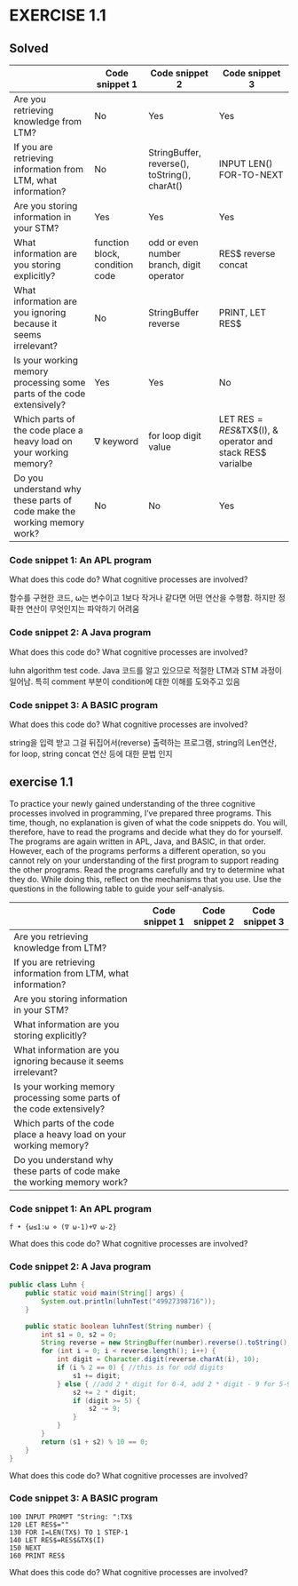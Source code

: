 # EXERCISE 1.1

## Solved

|  |Code snippet 1|Code snippet 2|Code snippet 3|
|--|--------------|--------------|--------------|
|Are you retrieving knowledge from LTM?| No | Yes | Yes |
|If you are retrieving information from LTM, what information?| No | StringBuffer, reverse(), toString(), charAt() | INPUT LEN() FOR-TO-NEXT |
|Are you storing information in your STM?| Yes | Yes | Yes |
|What information are you storing explicitly?| function block, condition code | odd or even number branch, digit operator | RES$ reverse concat |
|What information are you ignoring because it seems irrelevant?| No | StringBuffer reverse | PRINT, LET RES$ |
|Is your working memory processing some parts of the code extensively?| Yes | Yes | No |
|Which parts of the code place a heavy load on your working memory?| ∇ keyword | for loop digit value | LET RES$=RES$&TX$(I), & operator and stack RES$ varialbe |
|Do you understand why these parts of code make the working memory work?| No | No | Yes |

### Code snippet 1: An APL program

What does this code do? What cognitive processes are involved?

함수를 구현한 코드, ⍵는 변수이고 1보다 작거나 같다면 어떤 연산을 수행함. 하지만 정확한 연산이 무엇인지는 파악하기 어려움

### Code snippet 2: A Java program

What does this code do? What cognitive processes are involved?

luhn algorithm test code. Java 코드를 알고 있으므로 적절한 LTM과 STM 과정이 일어남. 특히 comment 부분이 condition에 대한 이해를 도와주고 있음

### Code snippet 3: A BASIC program

What does this code do? What cognitive processes are involved?

string을 입력 받고 그걸 뒤집어서(reverse) 출력하는 프로그램, string의 Len연산, for loop, string concat 연산 등에 대한 문법 인지

## exercise 1.1

To practice your newly gained understanding of the three cognitive processes involved in programming, I’ve prepared three programs.
This time, though, no explanation is given of what the code snippets do. You
will, therefore, have to read the programs and decide what they do for yourself. The programs are again written in APL, Java, and BASIC, in that order.
However, each of the programs performs a different operation, so you cannot
rely on your understanding of the first program to support reading the other
programs.
Read the programs carefully and try to determine what they do. While doing
this, reflect on the mechanisms that you use. Use the questions in the following table to guide your self-analysis.

|  |Code snippet 1|Code snippet 2|Code snippet 3|
|--|--------------|--------------|--------------|
|Are you retrieving knowledge from LTM?| | | |
|If you are retrieving information from LTM, what information?| | | |
|Are you storing information in your STM?| | | |
|What information are you storing explicitly?| | | |
|What information are you ignoring because it seems irrelevant?| | | |
|Is your working memory processing some parts of the code extensively?| | | |
|Which parts of the code place a heavy load on your working memory?| | | |
|Do you understand why these parts of code make the working memory work?| | | |

### Code snippet 1: An APL program

``` APL
f • {⍵≤1:⍵ ⋄ (∇ ⍵-1)+∇ ⍵-2}
```

What does this code do? What cognitive processes are involved?

### Code snippet 2: A Java program

``` java
public class Luhn {
    public static void main(String[] args) {
        System.out.println(luhnTest("49927398716"));
    }
    
    public static boolean luhnTest(String number) {
        int s1 = 0, s2 = 0;
        String reverse = new StringBuffer(number).reverse().toString();
        for (int i = 0; i < reverse.length(); i++) {
            int digit = Character.digit(reverse.charAt(i), 10);
            if (i % 2 == 0) { //this is for odd digits
                s1 += digit;
            } else { //add 2 * digit for 0-4, add 2 * digit - 9 for 5-9
                s2 += 2 * digit;
                if (digit >= 5) {
                    s2 -= 9;
                }
            }
        }
        return (s1 + s2) % 10 == 0;
    }
}
```

What does this code do? What cognitive processes are involved?

### Code snippet 3: A BASIC program

``` basic
100 INPUT PROMPT "String: ":TX$
120 LET RES$=""
130 FOR I=LEN(TX$) TO 1 STEP-1
140 LET RES$=RES$&TX$(I)
150 NEXT
160 PRINT RES$
```

What does this code do? What cognitive processes are involved?